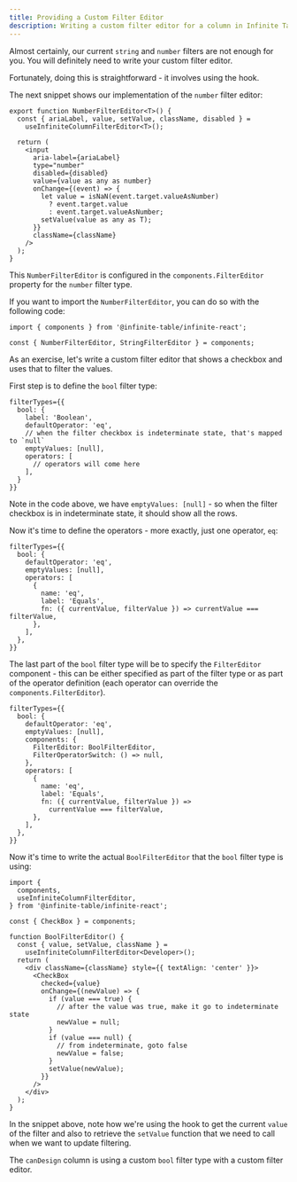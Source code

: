 ```yaml
---
title: Providing a Custom Filter Editor
description: Writing a custom filter editor for a column in Infinite Table is straightforward.
---
```


Almost certainly, our current `string` and `number` filters are not enough for you. You will definitely need to write your custom filter editor.

Fortunately, doing this is straightforward - it involves using the <HookLink name="useInfiniteColumnFilterEditor" /> hook.

The next snippet shows our implementation of the `number` filter editor:

```tsx
export function NumberFilterEditor<T>() {
  const { ariaLabel, value, setValue, className, disabled } =
    useInfiniteColumnFilterEditor<T>();

  return (
    <input
      aria-label={ariaLabel}
      type="number"
      disabled={disabled}
      value={value as any as number}
      onChange={(event) => {
        let value = isNaN(event.target.valueAsNumber)
          ? event.target.value
          : event.target.valueAsNumber;
        setValue(value as any as T);
      }}
      className={className}
    />
  );
}
```

<Note>

This `NumberFilterEditor` is configured in the `components.FilterEditor` property for the `number` filter type.

If you want to import the `NumberFilterEditor`, you can do so with the following code:

```tsx
import { components } from '@infinite-table/infinite-react';

const { NumberFilterEditor, StringFilterEditor } = components;
```

</Note>

As an exercise, let's write a custom filter editor that shows a checkbox and uses that to filter the values.

First step is to define the `bool` filter type:

```tsx {6} title="Defining the bool filter type with one emptyValue"
filterTypes={{
  bool: {
    label: 'Boolean',
    defaultOperator: 'eq',
    // when the filter checkbox is indeterminate state, that's mapped to `null`
    emptyValues: [null],
    operators: [
      // operators will come here
    ],
  }
}}
```

Note in the code above, we have `emptyValues: [null]` - so when the filter checkbox is in indeterminate state, it should show all the rows.

Now it's time to define the operators - more exactly, just one operator, `eq`:

```tsx {7} title="Defining the eq operator"
filterTypes={{
  bool: {
    defaultOperator: 'eq',
    emptyValues: [null],
    operators: [
      {
        name: 'eq',
        label: 'Equals',
        fn: ({ currentValue, filterValue }) => currentValue === filterValue,
      },
    ],
  },
}}
```

The last part of the `bool` filter type will be to specify the `FilterEditor` component - this can be either specified as part of the filter type or as part of the operator definition (each operator can override the `components.FilterEditor`).

```tsx {6} title="Specifying the FilterEditor component"
filterTypes={{
  bool: {
    defaultOperator: 'eq',
    emptyValues: [null],
    components: {
      FilterEditor: BoolFilterEditor,
      FilterOperatorSwitch: () => null,
    },
    operators: [
      {
        name: 'eq',
        label: 'Equals',
        fn: ({ currentValue, filterValue }) =>
          currentValue === filterValue,
      },
    ],
  },
}}
```

Now it's time to write the actual `BoolFilterEditor` that the `bool` filter type is using:

```tsx {9} title="BoolFilterEditor"
import {
  components,
  useInfiniteColumnFilterEditor,
} from '@infinite-table/infinite-react';

const { CheckBox } = components;

function BoolFilterEditor() {
  const { value, setValue, className } =
    useInfiniteColumnFilterEditor<Developer>();
  return (
    <div className={className} style={{ textAlign: 'center' }}>
      <CheckBox
        checked={value}
        onChange={(newValue) => {
          if (value === true) {
            // after the value was true, make it go to indeterminate state
            newValue = null;
          }
          if (value === null) {
            // from indeterminate, goto false
            newValue = false;
          }
          setValue(newValue);
        }}
      />
    </div>
  );
}
```

<Note>

In the snippet above, note how we're using the <HookLink name="useInfiniteColumnFilterEditor" /> hook to get the current `value` of the filter and also to retrieve the `setValue` function that we need to call when we want to update filtering.

</Note>

<Sandpack title="Writing a `bool` filter type with a custom filter editor">

<Description>

The `canDesign` column is using a custom `bool` filter type with a custom filter editor.

</Description>

```ts file="checkbox-filter-editor-example.page.tsx"

```

</Sandpack>
